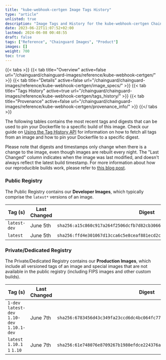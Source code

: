 ```yaml
---
title: "kube-webhook-certgen Image Tags History"
type: "article"
unlisted: true
description: "Image Tags and History for the kube-webhook-certgen Chainguard Image"
date: 2023-06-22T11:07:52+02:00
lastmod: 2024-06-08 00:48:55
draft: false
tags: ["Reference", "Chainguard Images", "Product"]
images: []
weight: 700
toc: true
---
```


{{< tabs >}}
{{< tab title="Overview" active=false url="/chainguard/chainguard-images/reference/kube-webhook-certgen/" >}}
{{< tab title="Details" active=false url="/chainguard/chainguard-images/reference/kube-webhook-certgen/image_specs/" >}}
{{< tab title="Tags History" active=true url="/chainguard/chainguard-images/reference/kube-webhook-certgen/tags_history/" >}}
{{< tab title="Provenance" active=false url="/chainguard/chainguard-images/reference/kube-webhook-certgen/provenance_info/" >}}
{{</ tabs >}}

The following tables contains the most recent tags and digests that can be used to pin your Dockerfile to a specific build of this image. Check our guide on [Using the Tag History API](/chainguard/chainguard-images/using-the-tag-history-api/) for information on how to fetch all tags from an image and how to pin your Dockerfile to a specific digest.

Please note that digests and timestamps only change when there is a change to the image, even though images are rebuilt every night. The "Last Changed" column indicates when the image was last modified, and doesn't always reflect the latest build timestamp. For more information about how our reproducible builds work, please refer to [this blog post](https://www.chainguard.dev/unchained/reproducing-chainguards-reproducible-image-builds).

### Public Registry
The Public Registry contains our **Developer Images**, which typically comprise the `latest*` versions of an image.

| Tag (s)       | Last Changed | Digest                                                                    |
|---------------|--------------|---------------------------------------------------------------------------|
|  `latest-dev` | June 5th     | `sha256:a15c860c917a264f2506dcfb7d82cb30664b2dbc62060f87139e197ac9cf985c` |
|  `latest`     | June 5th     | `sha256:ffd4e301067d13cca6c5e8ceaf881ecd2c6176914627f8759f949d5c1cda597a` |


### Private/Dedicated Registry
The Private/Dedicated Registry contains our **Production Images**, which include all versioned tags of an image and special images that are not available in the public registry (including FIPS images and other custom builds).

| Tag (s)                                       | Last Changed | Digest                                                                    |
|-----------------------------------------------|--------------|---------------------------------------------------------------------------|
|  `1-dev` `latest-dev` `1.10-dev` `1.10.1-dev` | June 7th     | `sha256:6783456d43c349fa23ccd6dc4bc064fc779a43e8f8e138dacdfb280415594386` |
|  `latest` `1.10.1` `1` `1.10`                 | June 7th     | `sha256:61e748076e8709267b1980efdce224376a704d55d961a4f95b7225e984494921` |

